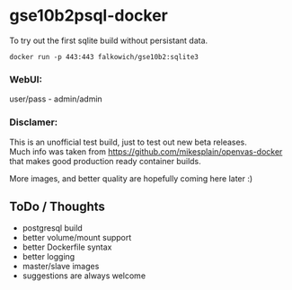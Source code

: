 # gse10b2psql-docker

To try out the first sqlite build without persistant data.

```
docker run -p 443:443 falkowich/gse10b2:sqlite3
```

### WebUI:
user/pass - admin/admin

### Disclamer:
This is an unofficial test build, just to test out new beta releases.  
Much info was taken from https://github.com/mikesplain/openvas-docker that makes good production ready container builds.

More images, and better quality are hopefully coming here later :)

## ToDo / Thoughts
* postgresql build
* better volume/mount support
* better Dockerfile syntax
* better logging
* master/slave images
* suggestions are always welcome